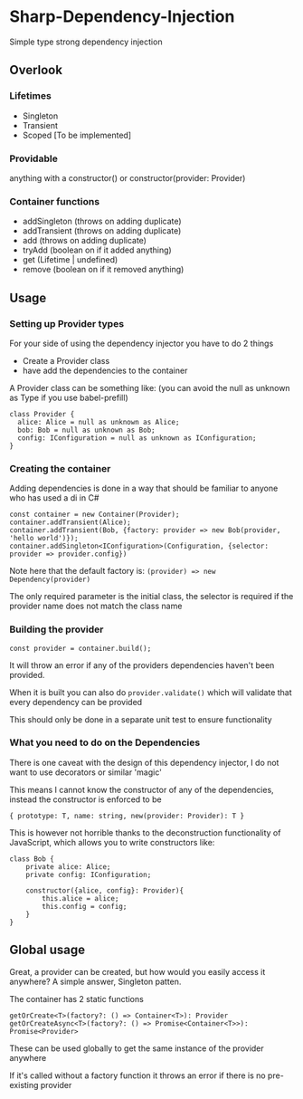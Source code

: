 # Sharp-Dependency-Injection

Simple type strong dependency injection

## Overlook

### Lifetimes
- Singleton
- Transient
- Scoped [To be implemented]

### Providable

anything with a constructor() or constructor(provider: Provider)

### Container functions
- addSingleton (throws on adding duplicate)
- addTransient (throws on adding duplicate)
- add (throws on adding duplicate)
- tryAdd (boolean on if it added anything)
- get (Lifetime | undefined)
- remove (boolean on if it removed anything)
## Usage

### Setting up Provider types
For your side of using the dependency injector you have to do 2 things
- Create a Provider class
- have add the dependencies to the container

A Provider class can be something like: (you can avoid the null as unknown as Type if you use babel-prefill)
```
class Provider {
  alice: Alice = null as unknown as Alice;
  bob: Bob = null as unknown as Bob;
  config: IConfiguration = null as unknown as IConfiguration;
}
```

### Creating the container
Adding dependencies is done in a way that should be familiar to anyone who has used a di in C#
```
const container = new Container(Provider);
container.addTransient(Alice);
container.addTransient(Bob, {factory: provider => new Bob(provider, 'hello world')});
container.addSingleton<IConfiguration>(Configuration, {selector: provider => provider.config})
```
Note here that the default factory is: `(provider) => new Dependency(provider)`

The only required parameter is the initial class, the selector is required if the provider name does not match the class name

### Building the provider
```
const provider = container.build();
```
It will throw an error if any of the providers dependencies haven't been provided. 

When it is built you can also do `provider.validate()` which will validate that every dependency can be provided

This should only be done in a separate unit test to ensure functionality

### What you need to do on the Dependencies
There is one caveat with the design of this dependency injector, I do not want to use decorators or similar 'magic'

This means I cannot know the constructor of any of the dependencies, instead the constructor is enforced to be 

```
{ prototype: T, name: string, new(provider: Provider): T }
```

This is however not horrible thanks to the deconstruction functionality of JavaScript, which allows you to write constructors like:
```
class Bob {
    private alice: Alice;
    private config: IConfiguration;
    
    constructor({alice, config}: Provider){
        this.alice = alice;
        this.config = config;
    }
}
```
## Global usage
Great, a provider can be created, but how would you easily access it anywhere? A simple answer, Singleton patten.

The container has 2 static functions 
```
getOrCreate<T>(factory?: () => Container<T>): Provider
getOrCreateAsync<T>(factory?: () => Promise<Container<T>>): Promise<Provider>
```
These can be used globally to get the same instance of the provider anywhere

If it's called without a factory function it throws an error if there is no pre-existing provider